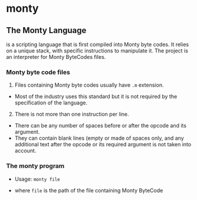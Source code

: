#   monty

## The Monty Language
is a scripting language that is first compiled into Monty byte codes.
It relies on a unique stack, with specific instructions to manipulate it.
The project is an interpreter for Monty ByteCodes files.

### Monty byte code files
1. Files containing Monty byte codes usually have `.m` extension.
 * Most of the industry uses this standard but it is not required by the specification of the language.
2. There is not more than one instruction per line.
 * There can be any number of spaces before or after the opcode and its argument.
 * They can contain blank lines (empty or made of spaces only, and any additional text after the opcode or its required argument is not taken into account.

### The monty program
* Usage: `monty file`
 - where `file` is the path of the file containing Monty ByteCode
